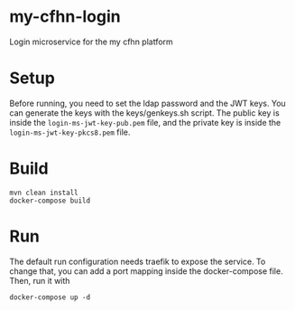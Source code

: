 # my-cfhn-login
Login microservice for the my cfhn platform

# Setup
Before running, you need to set the ldap password and the JWT keys.
You can generate the keys with the keys/genkeys.sh script. The public key is inside the `login-ms-jwt-key-pub.pem` file,
and the private key is inside the `login-ms-jwt-key-pkcs8.pem` file.

# Build
```
mvn clean install
docker-compose build
```

# Run
The default run configuration needs traefik to expose the service. To change that, you can add a port mapping inside the docker-compose file.
Then, run it with
```
docker-compose up -d
```
